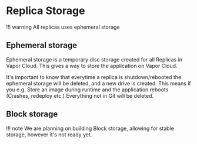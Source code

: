 # Replica Storage

!!! warning
    All replicas uses ephemeral storage

## Ephemeral storage

Ephemeral storage is a temporary disc storage created for all Replicas in Vapor Cloud.
This gives a way to store the application on Vapor Cloud.

It's important to know that everytime a replica is shutdown/rebooted the ephemeral storage
will be deleted, and a new drive is created. This means if you e.g. Store an image during runtime
and the application reboots (Crashes, redeploy etc.) Everything not in Git will be deleted.

## Block storage

!!! note
    We are planning on building Block storage, allowing for stable storage, however it's not ready yet.
